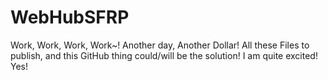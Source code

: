 # WebHubSFRP
Work, Work, Work, Work~!
Another day, Another Dollar!
All these Files to publish, and this GitHub thing could/will be the solution!
I am quite excited! Yes!
